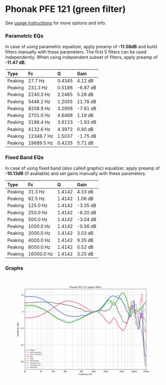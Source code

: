 # Phonak PFE 121 (green filter)
See [usage instructions](https://github.com/jaakkopasanen/AutoEq#usage) for more options and info.

### Parametric EQs
In case of using parametric equalizer, apply preamp of **-11.58dB** and build filters manually
with these parameters. The first 5 filters can be used independently.
When using independent subset of filters, apply preamp of **-11.47 dB**.

| Type    | Fc         |      Q | Gain     |
|:--------|:-----------|:-------|:---------|
| Peaking | 27.7 Hz    | 0.4345 | 4.12 dB  |
| Peaking | 231.3 Hz   | 0.5186 | -6.87 dB |
| Peaking | 2240.3 Hz  | 2.2485 | 5.28 dB  |
| Peaking | 5446.2 Hz  | 1.2055 | 11.76 dB |
| Peaking | 8208.9 Hz  | 3.2906 | -7.61 dB |
| Peaking | 2701.0 Hz  | 4.6488 | 1.19 dB  |
| Peaking | 3186.4 Hz  | 3.9123 | -1.93 dB |
| Peaking | 4132.6 Hz  | 4.3972 | 0.90 dB  |
| Peaking | 12348.7 Hz | 1.5037 | -1.75 dB |
| Peaking | 19689.5 Hz | 0.4235 | 5.71 dB  |

### Fixed Band EQs
In case of using fixed band (also called graphic) equalizer, apply preamp of **-10.13dB**
(if available) and set gains manually with these parameters.

| Type    | Fc         |      Q | Gain     |
|:--------|:-----------|:-------|:---------|
| Peaking | 31.3 Hz    | 1.4142 | 4.33 dB  |
| Peaking | 62.5 Hz    | 1.4142 | 1.06 dB  |
| Peaking | 125.0 Hz   | 1.4142 | -3.35 dB |
| Peaking | 250.0 Hz   | 1.4142 | -6.20 dB |
| Peaking | 500.0 Hz   | 1.4142 | -3.04 dB |
| Peaking | 1000.0 Hz  | 1.4142 | -0.56 dB |
| Peaking | 2000.0 Hz  | 1.4142 | 3.03 dB  |
| Peaking | 4000.0 Hz  | 1.4142 | 9.35 dB  |
| Peaking | 8000.0 Hz  | 1.4142 | 0.52 dB  |
| Peaking | 16000.0 Hz | 1.4142 | 3.25 dB  |

### Graphs
![](./Phonak%20PFE%20121%20(green%20filter).png)